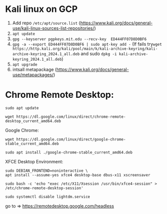 # Kali linux on GCP

1. Add repo ```/etc/apt/source.list``` (https://www.kali.org/docs/general-use/kali-linux-sources-list-repositories/)
2. ```apt update```
3. ```gpg --keyserver pgpkeys.mit.edu --recv-key  ED444FF07D8D0BF6```
4. ```gpg -a --export ED444FF07D8D0BF6 | sudo apt-key add -```
   (If fails try```wget https://http.kali.org/kali/pool/main/k/kali-archive-keyring/kali-archive-keyring_2024.1_all.deb``` and
   sudo ```dpkg -i kali-archive-keyring_2024.1_all.deb```)
7. ```apt upgrade```
8. intsall metapackage (https://www.kali.org/docs/general-use/metapackages/)



# Chrome Remote Desktop:


```
sudo apt update
```
 
```
wget https://dl.google.com/linux/direct/chrome-remote-desktop_current_amd64.deb
```

Google Chrome:

```
wget https://dl.google.com/linux/direct/google-chrome-stable_current_amd64.deb
```

```
sudo apt install ./google-chrome-stable_current_amd64.deb
```
 
XFCE Desktop Environment:
 
```
sudo DEBIAN_FRONTEND=noninteractive \
apt install --assume-yes xfce4 desktop-base dbus-x11 xscreensaver

```

```
sudo bash -c 'echo "exec /etc/X11/Xsession /usr/bin/xfce4-session" > /etc/chrome-remote-desktop-session'

```
 
 
```
sudo systemctl disable lightdm.service
```

go to => https://remotedesktop.google.com/headless

